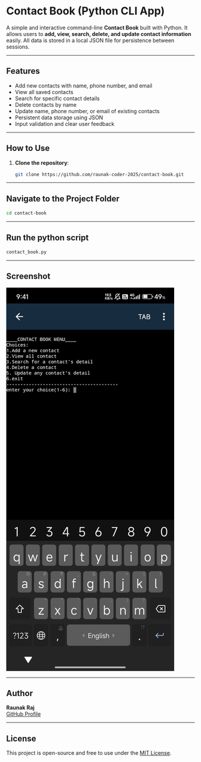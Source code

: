 # Contact Book (Python CLI App)

A simple and interactive command-line **Contact Book** built with Python. It allows users to **add, view, search, delete, and update contact information** easily. All data is stored in a local JSON file for persistence between sessions.

---

## Features

- Add new contacts with name, phone number, and email
- View all saved contacts
- Search for specific contact details
- Delete contacts by name
- Update name, phone number, or email of existing contacts
- Persistent data storage using JSON
- Input validation and clear user feedback

---

## How to Use

1. **Clone the repository**:
   ```bash
   git clone https://github.com/raunak-coder-2025/contact-book.git
   ```

---
## Navigate to the Project Folder
   ```bash
cd contact-book
```

---

## Run the python script
```bash
contact_book.py
```

---


## Screenshot
![Screenshot](screenshot.jpg)

---

## Author
**Raunak Raj**  
[GitHub Profile](https://github.com/raunak-coder-2025)

---

## License
This project is open-source and free to use under the [MIT License](LICENSE).
